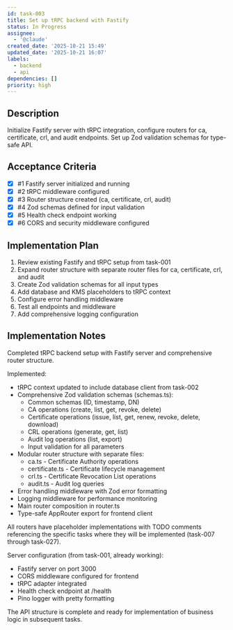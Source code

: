 ```yaml
---
id: task-003
title: Set up tRPC backend with Fastify
status: In Progress
assignee:
  - '@claude'
created_date: '2025-10-21 15:49'
updated_date: '2025-10-21 16:07'
labels:
  - backend
  - api
dependencies: []
priority: high
---
```


## Description

<!-- SECTION:DESCRIPTION:BEGIN -->
Initialize Fastify server with tRPC integration, configure routers for ca, certificate, crl, and audit endpoints. Set up Zod validation schemas for type-safe API.
<!-- SECTION:DESCRIPTION:END -->

## Acceptance Criteria
<!-- AC:BEGIN -->
- [x] #1 Fastify server initialized and running
- [x] #2 tRPC middleware configured
- [x] #3 Router structure created (ca, certificate, crl, audit)
- [x] #4 Zod schemas defined for input validation
- [x] #5 Health check endpoint working
- [x] #6 CORS and security middleware configured
<!-- AC:END -->

## Implementation Plan

<!-- SECTION:PLAN:BEGIN -->
1. Review existing Fastify and tRPC setup from task-001
2. Expand router structure with separate router files for ca, certificate, crl, and audit
3. Create Zod validation schemas for all input types
4. Add database and KMS placeholders to tRPC context
5. Configure error handling middleware
6. Test all endpoints and middleware
7. Add comprehensive logging configuration
<!-- SECTION:PLAN:END -->

## Implementation Notes

<!-- SECTION:NOTES:BEGIN -->
Completed tRPC backend setup with Fastify server and comprehensive router structure.

Implemented:
- tRPC context updated to include database client from task-002
- Comprehensive Zod validation schemas (schemas.ts):
  * Common schemas (ID, timestamp, DN)
  * CA operations (create, list, get, revoke, delete)
  * Certificate operations (issue, list, get, renew, revoke, delete, download)
  * CRL operations (generate, get, list)
  * Audit log operations (list, export)
  * Input validation for all parameters
- Modular router structure with separate files:
  * ca.ts - Certificate Authority operations
  * certificate.ts - Certificate lifecycle management
  * crl.ts - Certificate Revocation List operations
  * audit.ts - Audit log queries
- Error handling middleware with Zod error formatting
- Logging middleware for performance monitoring
- Main router composition in router.ts
- Type-safe AppRouter export for frontend client

All routers have placeholder implementations with TODO comments referencing the specific tasks where they will be implemented (task-007 through task-027).

Server configuration (from task-001, already working):
- Fastify server on port 3000
- CORS middleware configured for frontend
- tRPC adapter integrated
- Health check endpoint at /health
- Pino logger with pretty formatting

The API structure is complete and ready for implementation of business logic in subsequent tasks.
<!-- SECTION:NOTES:END -->
